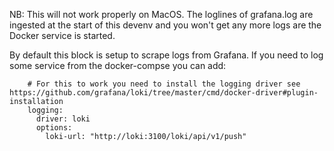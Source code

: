 NB: This will not work properly on MacOS. The loglines of grafana.log are ingested at the start of this devenv and you won't get any more logs are the Docker service is started.

By default this block is setup to scrape logs from Grafana. If you need to log some service from the docker-compse you can add:

```
    # For this to work you need to install the logging driver see https://github.com/grafana/loki/tree/master/cmd/docker-driver#plugin-installation
    logging:
      driver: loki
      options:
        loki-url: "http://loki:3100/loki/api/v1/push"
```
